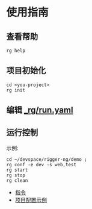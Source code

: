 # 使用指南

## 查看帮助
```
rg help
```
## 项目初始化

``` shell
cd <you-project>
rg init
```

## 编辑 [_rg/run.yaml](config/prj_run.md)

## 运行控制
示例:
```
cd ~/devspace/rigger-ng/demo ;
rg conf -e dev -s web,test
rg start
rg stop
rg clean
```



* [指令](use/command.md)
* [项目配置示例](example/example.md) 


